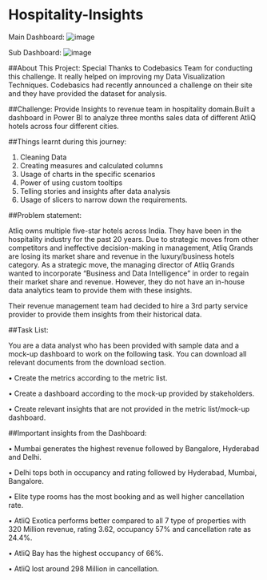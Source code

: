 # Hospitality-Insights
Main Dashboard:
![image](https://user-images.githubusercontent.com/118765347/218953072-6b45e7da-d60d-44ea-80a8-55d3ae94669f.png)

Sub Dashboard:
![image](https://user-images.githubusercontent.com/118765347/218953308-8f9f7bee-8fcf-4348-9bf4-1aeb639a34c6.png)


##About This Project:
Special Thanks to Codebasics Team for conducting this challenge. It really helped on improving my Data Visualization Techniques.
Codebasics had recently announced a challenge on their site and they have provided the dataset for analysis.

##Challenge: Provide Insights to revenue team in hospitality domain.Built a dashboard in Power BI to analyze three months sales data of different AtliQ hotels across four different cities.

##Things learnt during this journey:

1. Cleaning Data
2. Creating measures and calculated columns
3. Usage of charts in the specific scenarios
4. Power of using custom tooltips
5. Telling stories and insights after data analysis
6. Usage of slicers to narrow down the requirements.

##Problem statement:

Atliq owns multiple five-star hotels across India. They have been in the hospitality industry for the past 20 years. Due to strategic moves from other competitors and ineffective decision-making in management, Atliq Grands are losing its market share and revenue in the luxury/business hotels category. As a strategic move, the managing director of Atliq Grands wanted to incorporate “Business and Data Intelligence” in order to regain their market share and revenue. However, they do not have an in-house data analytics team to provide them with these insights.

Their revenue management team had decided to hire a 3rd party service provider to provide them insights from their historical data.

##Task List:

You are a data analyst who has been provided with sample data and a mock-up dashboard to work on the following task. You can download all relevant documents from the download section.

•	Create the metrics according to the metric list.

•	Create a dashboard according to the mock-up provided by stakeholders.

•	Create relevant insights that are not provided in the metric list/mock-up dashboard.

##Important insights from the Dashboard:

•	Mumbai generates the highest revenue followed by Bangalore, Hyderabad and Delhi.

•	Delhi tops both in occupancy and rating followed by Hyderabad, Mumbai, Bangalore.

•	Elite type rooms has the most booking and as well higher cancellation rate.

•	AtliQ Exotica performs better compared to all 7 type of properties with 320 Million revenue, rating 3.62, occupancy 57% and cancellation rate as 24.4%.

•	AtliQ Bay has the highest occupancy of 66%.

•	AtliQ lost around 298 Million in cancellation.

